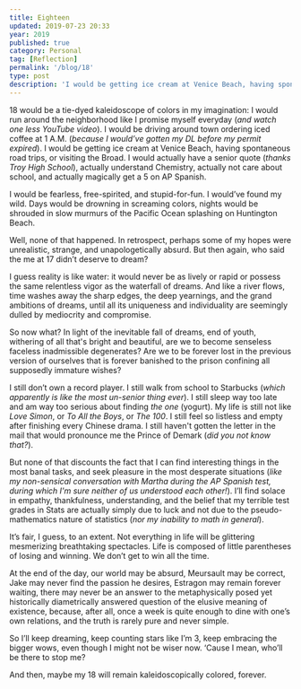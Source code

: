```yaml
---
title: Eighteen
updated: 2019-07-23 20:33
year: 2019
published: true
category: Personal
tag: [Reflection]
permalink: '/blog/18'
type: post
description: 'I would be getting ice cream at Venice Beach, having spontaneous road trips, or visiting the Broad. I would actually have a senior quote (thanks Troy High School), actually understand Chemistry, actually not care about school, and actually magically get a 5 on AP Spanish.'
---
```


18 would be a tie-dyed kaleidoscope of colors in my imagination: I would run around the neighborhood like I promise myself everyday (_and watch one less YouTube video_). I would be driving around town ordering iced coffee at 1 A.M. (_because I would’ve gotten my DL before my permit expired_). I would be getting ice cream at Venice Beach, having spontaneous road trips, or visiting the Broad. I would actually have a senior quote (_thanks Troy High School_), actually understand Chemistry, actually not care about school, and actually magically get a 5 on AP Spanish.

I would be fearless, free-spirited, and stupid-for-fun. I would’ve found my wild. Days would be drowning in screaming colors, nights would be shrouded in slow murmurs of the Pacific Ocean splashing on Huntington Beach.

Well, none of that happened. In retrospect, perhaps some of my hopes were unrealistic, strange, and unapologetically absurd. But then again, who said the me at 17 didn’t deserve to dream?

I guess reality is like water: it would never be as lively or rapid or possess the same relentless vigor as the waterfall of dreams. And like a river flows, time washes away the sharp edges, the deep yearnings, and the grand ambitions of dreams, until all its uniqueness and individuality are seemingly dulled by mediocrity and compromise.

So now what? In light of the inevitable fall of dreams, end of youth, withering of all that's bright and beautiful, are we to become senseless faceless inadmissible degenerates? Are we to be forever lost in the previous version of ourselves that is forever banished to the prison confining all supposedly immature wishes?

I still don’t own a record player. I still walk from school to Starbucks (_which apparently is like the most un-senior thing ever_). I still sleep way too late and am way too serious about finding _the one_ (yogurt). My life is still not like _Love Simon_, or _To All the Boys_, or _The 100_. I still feel so listless and empty after finishing every Chinese drama. I still haven't gotten the letter in the mail that would pronounce me the Prince of Demark (_did you not know that?_).

But none of that discounts the fact that I can find interesting things in the most banal tasks, and seek pleasure in the most desperate situations (_like my non-sensical conversation with Martha during the AP Spanish test, during which I'm sure neither of us understood each other!_). I’ll find solace in empathy, thankfulness, understanding, and the belief that my terrible test grades in Stats are actually simply due to luck and not due to the pseudo-mathematics nature of statistics (_nor my inability to math in general_).

It’s fair, I guess, to an extent. Not everything in life will be glittering mesmerizing breathtaking spectacles. Life is composed of little parentheses of losing and winning. We don’t get to win all the time.

At the end of the day, our world may be absurd, Meursault may be correct, Jake may never find the passion he desires, Estragon may remain forever waiting, there may never be an answer to the metaphysically posed yet historically diametrically answered question of the elusive meaning of existence, because, after all, once a week is quite enough to dine with one’s own relations, and the truth is rarely pure and never simple.

So I’ll keep dreaming, keep counting stars like I’m 3, keep embracing the bigger wows, even though I might not be wiser now. ‘Cause I mean, who’ll be there to stop me?

And then, maybe my 18 will remain kaleidoscopically colored, forever.
